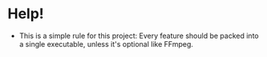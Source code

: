 # Help!

* This is a simple rule for this project: Every feature should be packed into a single executable, unless it's optional like FFmpeg.
